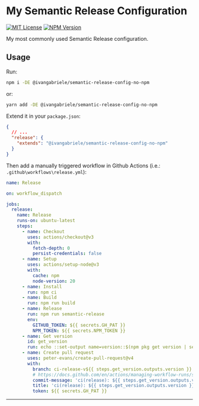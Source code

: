 # My Semantic Release Configuration

[![MIT License][img-license]][lnk-license] [![NPM Version][img-npm]][lnk-npm]

My most commonly used Semantic Release configuration.

## Usage

Run:

```sh
npm i -DE @ivangabriele/semantic-release-config-no-npm
```

or:

```sh
yarn add -DE @ivangabriele/semantic-release-config-no-npm
```

Extend it in your `package.json`:

```json
{
  // ...
  "release": {
    "extends": "@ivangabriele/semantic-release-config-no-npm"
  }
}
```

Then add a manually triggered workflow in Github Actions (i.e.: `.github\workflows\release.yml`):

```yaml
name: Release

on: workflow_dispatch

jobs:
  release:
    name: Release
    runs-on: ubuntu-latest
    steps:
      - name: Checkout
        uses: actions/checkout@v3
        with:
          fetch-depth: 0
          persist-credentials: false
      - name: Setup
        uses: actions/setup-node@v3
        with:
          cache: npm
          node-version: 20
      - name: Install
        run: npm ci
      - name: Build
        run: npm run build
      - name: Release
        run: npm run semantic-release
        env:
          GITHUB_TOKEN: ${{ secrets.GH_PAT }}
          NPM_TOKEN: ${{ secrets.NPM_TOKEN }}
      - name: Get version
        id: get_version
        run: echo ::set-output name=version::$(npm pkg get version | sed 's/"//g')
      - name: Create pull request
        uses: peter-evans/create-pull-request@v4
        with:
          branch: ci-release-v${{ steps.get_version.outputs.version }}
          # https://docs.github.com/en/actions/managing-workflow-runs/skipping-workflow-runs
          commit-message: 'ci(release): ${{ steps.get_version.outputs.version }}'
          title: 'ci(release): ${{ steps.get_version.outputs.version }}'
          token: ${{ secrets.GH_PAT }}
```

---

[img-license]: https://img.shields.io/github/license/ivangabriele/semantic-release-config?style=flat-square
[img-npm]: https://img.shields.io/npm/v/@ivangabriele/semantic-release-config-no-npm?style=flat-square
[lnk-license]: https://github.com/ivangabriele/semantic-release-config/blob/main/packages/no-npm/LICENSE
[lnk-npm]: https://www.npmjs.com/package/@ivangabriele/semantic-release-config
